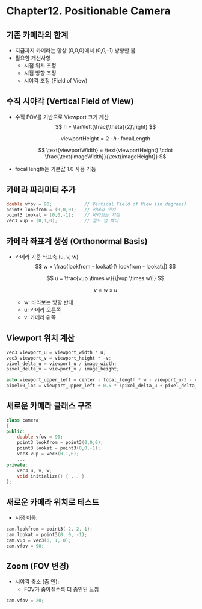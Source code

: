 # Chapter12. Positionable Camera

## 기존 카메라의 한계
- 지금까지 카메라는 항상 (0,0,0)에서 (0,0,-1) 방향만 봄
- 필요한 개선사항
    - 시점 위치 조정
    - 시점 방향 조정
    - 시야각 조정 (Field of View)

## 수직 시야각 (Vertical Field of View)
- 수직 FOV를 기반으로 Viewport 크기 계산
    $$
    h = \tan\left(\frac{\theta}{2}\right)
    $$

    $$
    \text{viewportHeight} = 2 \cdot h \cdot \text{focalLength}
    $$

    $$
    \text{viewportWidth} = \text{viewportHeight} \cdot \frac{\text{imageWidth}}{\text{imageHeight}}
    $$
- focal length는 기본값 1.0 사용 가능

## 카메라 파라미터 추가

```CPP
double vfov = 90;            // Vertical Field of View (in degrees)
point3 lookfrom = (0,0,0);   // 카메라 위치
point3 lookat = (0,0,-1);    // 바라보는 지점
vec3 vup = (0,1,0);          // 월드 업 벡터
```

## 카메라 좌표계 생성 (Orthonormal Basis)
- 카메라 기준 좌표축 (u, v, w)
    $$
    w = \frac{lookfrom - lookat}{\|lookfrom - lookat\|}
    $$

    $$
    u = \frac{vup \times w}{\|vup \times w\|}
    $$

    $$
    v = w \times u
    $$
    - w: 바라보는 방향 반대
    - u: 카메라 오른쪽
    - v: 카메라 위쪽

## Viewport 위치 계산

```CPP
vec3 viewport_u = viewport_width * u;
vec3 viewport_v = viewport_height * -v;
pixel_delta_u = viewport_u / image_width;
pixel_delta_v = viewport_v / image_height;

auto viewport_upper_left = center - focal_length * w - viewport_u/2 - viewport_v/2;
pixel00_loc = viewport_upper_left + 0.5 * (pixel_delta_u + pixel_delta_v);
```

## 새로운 카메라 클래스 구조

```CPP
class camera 
{
public:
    double vfov = 90;
    point3 lookfrom = point3(0,0,0);
    point3 lookat = point3(0,0,-1);
    vec3 vup = vec3(0,1,0);
    ...
private:
    vec3 u, v, w;
    void initialize() { ... }
};
```

## 새로운 카메라 위치로 테스트
- 시점 이동:

```CPP
cam.lookfrom = point3(-2, 2, 1);
cam.lookat = point3(0, 0, -1);
cam.vup = vec3(0, 1, 0);
cam.vfov = 90;
```

## Zoom (FOV 변경)
- 시야각 축소 (줌 인):
    - FOV가 좁아질수록 더 줌인된 느낌
```cpp
cam.vfov = 20;
```